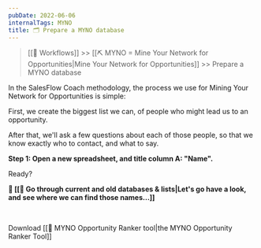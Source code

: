 ```yaml
---
pubDate: 2022-06-06
internalTags: MYNO
title: 🗂️ Prepare a MYNO database
---
```


> [[🔁 Workflows]] >> [[⛏️ MYNO = Mine Your Network for Opportunities|Mine Your Network for Opportunities]] >> Prepare a MYNO database

In the SalesFlow Coach methodology, the process we use for Mining Your Network for Opportunities is simple:

First, we create the biggest list we can, of people who might lead us to an opportunity.

After that, we'll ask a few questions about each of those people, so that we know exactly who to contact, and what to say.

**Step 1: Open a new spreadsheet, and title column A: "Name".**

Ready?

**👀 [[🔎 Go through current and old databases & lists|Let's go have a look, and see where we can find those names...]]**

<br />

Download [[🔧 MYNO Opportunity Ranker tool|the MYNO Opportunity Ranker Tool]]

